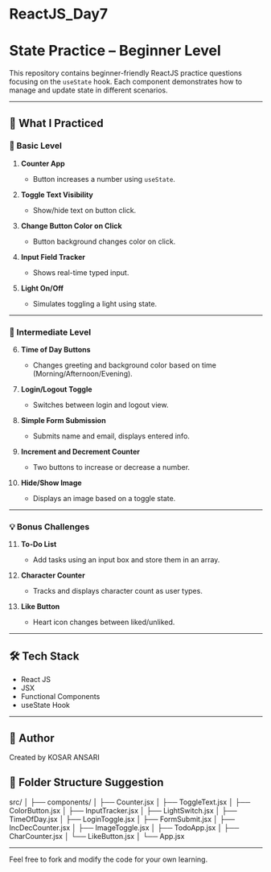 # ReactJS_Day7


# State Practice – Beginner Level

This repository contains beginner-friendly ReactJS practice questions focusing on the `useState` hook. Each component demonstrates how to manage and update state in different scenarios.

---

## 🧠 What I Practiced

### 🔰 Basic Level

1. **Counter App**
   - Button increases a number using `useState`.

2. **Toggle Text Visibility**
   - Show/hide text on button click.

3. **Change Button Color on Click**
   - Button background changes color on click.

4. **Input Field Tracker**
   - Shows real-time typed input.

5. **Light On/Off**
   - Simulates toggling a light using state.

---

### 🧪 Intermediate Level

6. **Time of Day Buttons**
   - Changes greeting and background color based on time (Morning/Afternoon/Evening).

7. **Login/Logout Toggle**
   - Switches between login and logout view.

8. **Simple Form Submission**
   - Submits name and email, displays entered info.

9. **Increment and Decrement Counter**
   - Two buttons to increase or decrease a number.

10. **Hide/Show Image**
    - Displays an image based on a toggle state.

---

### 💡 Bonus Challenges

11. **To-Do List**
    - Add tasks using an input box and store them in an array.

12. **Character Counter**
    - Tracks and displays character count as user types.

13. **Like Button**
    - Heart icon changes between liked/unliked.

---

## 🛠️ Tech Stack

- React JS
- JSX
- Functional Components
- useState Hook

---

## 🔗 Author

Created by KOSAR ANSARI  


## 📂 Folder Structure Suggestion

src/ │ ├── components/ │   ├── Counter.jsx │   ├── ToggleText.jsx │   ├── ColorButton.jsx │   ├── InputTracker.jsx │   ├── LightSwitch.jsx │   ├── TimeOfDay.jsx │   ├── LoginToggle.jsx │   ├── FormSubmit.jsx │   ├── IncDecCounter.jsx │   ├── ImageToggle.jsx │   ├── TodoApp.jsx │   ├── CharCounter.jsx │   └── LikeButton.jsx │ └── App.jsx

---

Feel free to fork and modify the code for your own learning.

